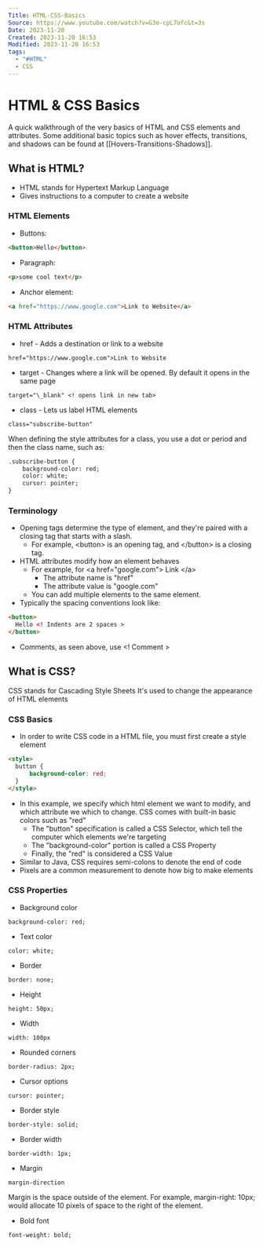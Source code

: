 ```yaml
---
Title: HTML-CSS-Basics
Source: https://www.youtube.com/watch?v=G3e-cpL7ofc&t=3s
Date: 2023-11-20
Created: 2023-11-20 16:53
Modified: 2023-11-20 16:53
tags:
  - "#HTML"
  - CSS
---
```

# HTML & CSS Basics

A quick walkthrough of the very basics of HTML and CSS elements and attributes. Some additional basic topics such as hover effects, transitions, and shadows can be found at [[Hovers-Transitions-Shadows]]. 
## What is HTML?

- HTML stands for Hypertext Markup Language
- Gives instructions to a computer to create a website

### HTML Elements

- Buttons:
```html
<button>Hello</button>
```

- Paragraph:
```html
<p>some cool text</p>
```

- Anchor element:
```html
<a href="https://www.google.com">Link to Website</a>
```


### HTML Attributes

- href - Adds a destination or link to a website
```
href="https://www.google.com">Link to Website
```

- target - Changes where a link will be opened. By default it opens in the same page
```
target="\_blank" <! opens link in new tab>
```

- class - Lets us label HTML elements
```
class="subscribe-button"
```

When defining the style attributes for a class, you use a dot or period and then the class name, such as:
```html
.subscribe-button {
	background-color: red;
	color: white;
	cursor: pointer;
}
```


### Terminology

- Opening tags determine the type of element, and they're paired with a closing tag that starts with a slash.
	- For example, \<button> is an opening tag, and \</button> is a closing tag.
- HTML attributes modify how an element behaves
	- For example, for \<a href="google.com"> Link \</a>
		- The attribute name is "href"
		- The attribute value is "google.com"
	- You can add multiple elements to the same element. 
- Typically the spacing conventions look like:
```html
<button>
  Hello <! Indents are 2 spaces >
</button>
```
- Comments, as seen above, use \<! Comment \> 

## What is CSS?

CSS stands for Cascading Style Sheets
It's used to change the appearance of HTML elements

### CSS Basics

- In order to write CSS code in a HTML file, you must first create a style element
```html
<style>
  button {
	  background-color: red;
  }
</style>
```
- In this example, we specify which html element we want to modify, and which attribute we which to change. CSS comes with built-in basic colors such as "red"
	- The "button" specification is called a CSS Selector, which tell the computer which elements we're targeting
	- The "background-color" portion is called a CSS Property
	- Finally, the "red" is considered a CSS Value
- Similar to Java, CSS requires semi-colons to denote the end of code
- Pixels are a common measurement to denote how big to make elements

### CSS Properties

- Background color
```
background-color: red;
```

- Text color
```
color: white;
```

- Border
```
border: none;
```

- Height
```
height: 50px;
```

- Width
```
width: 100px
```

- Rounded corners
```
border-radius: 2px;
```

- Cursor options
```
cursor: pointer;
```

- Border style
```
border-style: solid;
```

- Border width
```
border-width: 1px;
```

- Margin
```
margin-direction
```
Margin is the space outside of the element. For example, margin-right: 10px; would allocate 10 pixels of space to the right of the element. 

- Bold font
```
font-weight: bold;
```
